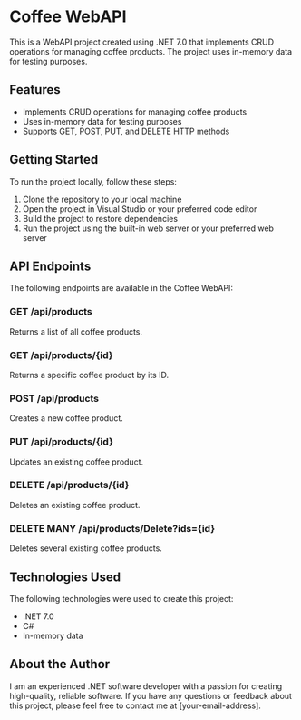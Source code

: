 # Coffee WebAPI

This is a WebAPI project created using .NET 7.0 that implements CRUD operations for managing coffee products. The project uses in-memory data for testing purposes.

## Features

- Implements CRUD operations for managing coffee products
- Uses in-memory data for testing purposes
- Supports GET, POST, PUT, and DELETE HTTP methods

## Getting Started

To run the project locally, follow these steps:

1. Clone the repository to your local machine
2. Open the project in Visual Studio or your preferred code editor
3. Build the project to restore dependencies
4. Run the project using the built-in web server or your preferred web server

## API Endpoints

The following endpoints are available in the Coffee WebAPI:

### GET /api/products

Returns a list of all coffee products.

### GET /api/products/{id}

Returns a specific coffee product by its ID.

### POST /api/products

Creates a new coffee product.

### PUT /api/products/{id}

Updates an existing coffee product.

### DELETE /api/products/{id}

Deletes an existing coffee product.

### DELETE MANY  /api/products/Delete?ids={id}

Deletes several existing coffee products.

## Technologies Used

The following technologies were used to create this project:

- .NET 7.0
- C#
- In-memory data

## About the Author

I am an experienced .NET software developer with a passion for creating high-quality, reliable software. If you have any questions or feedback about this project, please feel free to contact me at [your-email-address].
